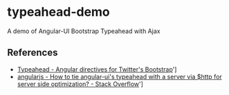 # typeahead-demo

A demo of Angular-UI Bootstrap Typeahead with Ajax

## References

* [Typeahead - Angular directives for Twitter's Bootstrap](http://angular-ui.github.io/bootstrap/#/typeahead)']
* [angularjs - How to tie angular-ui's typeahead with a server via $http for server side optimization? - Stack Overflow](http://stackoverflow.com/questions/15930339/how-to-tie-angular-uis-typeahead-with-a-server-via-http-for-server-side-optimi)']
